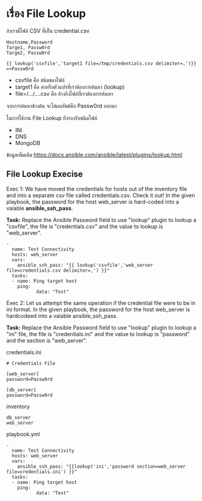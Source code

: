 # เรื่อง File Lookup

ถ้าเรามีไฟล์ CSV ที่เป็น credential.csv 
```
Hostname,Password
Targe1, Passw0rd
Targe2, Passw0rd
```

```
{{ lookup('csvfile','target1 file=/tmp/credentials.csv delimiter=,')}} =>Passw0rd
```
- csvfile คือ ชนิดของไฟล์
- target1 คือ ค่าหรือตัวแปรที่เราต้องการค้นหา (lookup)
- file=/.../....csv คือ อ้างอิงไฟล์ที่เราต้องการค้นหา

จากการค้นหาข้างต้น จะได้ผลลัพธ์​คือ Passw0rd ออกมา

ในการใช้งาน File Lookup ยังรองรับชนิดไฟล์​
- INI
- DNS
- MongoDB

ข้อมูลเพิ่มเติม https://docs.ansible.com/ansible/latest/plugins/lookup.html

## File Lookup Execise
Exec 1: We have moved the credentials for hosts out of the inventory file and into a separate csv file called credentials.csv. Check it out! In the given playbook, the password for the host web_server is hard-coded into a vaiable <b>ansible_ssh_pass</b>.

<b>Task:</b> Replace the Ansible Password field to use "lookup" plugin to lookup a "csvfile", the file is "credentials.csv" and the value to lookup is "web_server".
```
-
  name: Test Connectivity
  hosts: web_server
  vars:
    ansible_ssh_pass: "{{ lookup('csvfile','web_server file=credentials.csv delimiter=,') }}"
  tasks:
  - name: Ping target host
    ping:
           data: "Test"
```
Exec 2: Let us attempt the same operation if the credential file were to be in ini format. In the given playbook, the password for the host web_server is hardcodeed into a vaiable ansible_ssh_pass.

<b>Task:</b> Replace the Ansible Password field to use "lookup" plugin to lookup a "ini" file, the file is "credentials.ini" and the value to lookup is "password" and the section is "web_server".

credentials.ini
```
# Credentials File

[web_server]
password=Passw0rd

[db_server]
password=Passw0rd
```

inventory
```
db_server
web_server
```
playbook.yml
```
-
  name: Test Connectivity
  hosts: web_server
  vars:
    ansible_ssh_pass: "{{lookup('ini','password section=web_server file=credentials.ini') }}"
  tasks:
  - name: Ping target host
    ping:
           data: "Test"
```
